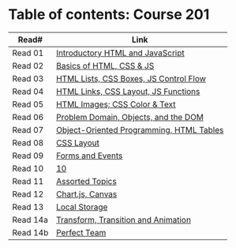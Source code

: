 

# Table of contents: Course 201

| Read# | Link|
| ----- | --- |
| Read 01 | [Introductory HTML and JavaScript](201/read1) |  
| Read 02 | [Basics of HTML, CSS & JS](201/read2) |  
| Read 03 | [HTML Lists, CSS Boxes, JS Control Flow](201/read3) |  
| Read 04 | [ HTML Links, CSS Layout, JS Functions](201/read4) |  
| Read 05 | [HTML Images; CSS Color & Text](201/read5) |  
| Read 06 | [ Problem Domain, Objects, and the DOM](201/read6) |  
| Read 07 | [Object-Oriented Programming, HTML Tables](201/read7) |  
| Read 08 | [CSS Layout](201/read8) |  
| Read 09 | [Forms and Events](201/read9) |  
| Read 10 | [10](201/read10) |  
| Read 11 | [Assorted Topics](201/read11) |  
| Read 12 | [Chart.js, Canvas](201/read12) |  
| Read 13 | [Local Storage](201/read13) |  
| Read 14a | [Transform, Transition and Animation](201/read14a) |  
| Read 14b | [Perfect Team](201/read14b)